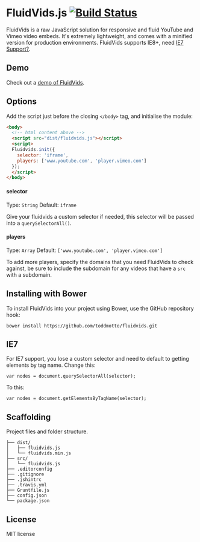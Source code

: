# FluidVids.js [![Build Status](https://travis-ci.org/toddmotto/fluidvids.png)](https://travis-ci.org/toddmotto/fluidvids)

FluidVids is a raw JavaScript solution for responsive and fluid YouTube and Vimeo video embeds. It's extremely lightweight, and comes with a minified version for production environments. FluidVids supports IE8+, need [IE7 Support?](#ie7).

## Demo
Check out a [demo of FluidVids](http://toddmotto.com/labs/fluidvids).

## Options
Add the script just before the closing `</body>` tag, and initialise the module:

```html
<body>
  <!-- html content above -->
  <script src="dist/fluidvids.js"></script>
  <script>
  Fluidvids.init({
    selector: 'iframe',
    players: ['www.youtube.com', 'player.vimeo.com']
  });
  </script>
</body>
```

#### selector
Type: `String` Default: `iframe`

Give your fluidvids a custom selector if needed, this selector will be passed into a `querySelectorAll()`.

#### players
Type: `Array` Default: `['www.youtube.com', 'player.vimeo.com']`

To add more players, specify the domains that you need FluidVids to check against, be sure to include the subdomain for any videos that have a `src` with a subdomain.

## Installing with Bower
To install FluidVids into your project using Bower, use the GitHub repository hook:

```
bower install https://github.com/toddmotto/fluidvids.git
```

## IE7
For IE7 support, you lose a custom selector and need to default to getting elements by tag name. Change this:

```
var nodes = document.querySelectorAll(selector);
```

To this:

```
var nodes = document.getElementsByTagName(selector);
```

## Scaffolding
Project files and folder structure.

```
├── dist/
│   ├── fluidvids.js
│   └── fluidvids.min.js
├── src/
│   └── fluidvids.js
├── .editorconfig
├── .gitignore
├── .jshintrc
├── .travis.yml
├── Gruntfile.js
├── config.json
└── package.json
```

## License
MIT license
